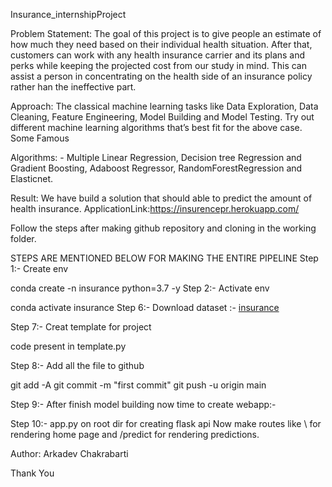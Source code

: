 Insurance_internshipProject

Problem Statement:
The goal of this project is to give people an estimate of how much they need based on their individual health situation. After that, customers can work with any health insurance carrier and its plans and perks while keeping the projected cost from our study in mind. This can assist a person in concentrating on the health side of an insurance policy rather han the ineffective part.

Approach:
The classical machine learning tasks like Data Exploration, Data Cleaning, Feature Engineering, Model Building and Model Testing. Try out different machine learning 
algorithms that’s best fit for the above case. Some Famous 

Algorithms: - Multiple Linear Regression, Decision tree Regression and Gradient Boosting, Adaboost Regressor, RandomForestRegression and Elasticnet.

Result:
We have build a solution that should able to predict the amount of health insurance.
ApplicationLink:https://insurencepr.herokuapp.com/

Follow the steps after making github repository and cloning in the working folder.

STEPS ARE MENTIONED BELOW FOR MAKING THE ENTIRE PIPELINE
Step 1:- Create env

conda create -n insurance python=3.7 -y
Step 2:- Activate env

conda activate insurance
Step 6:- Download dataset :- [insurance](https://www.kaggle.com/datasets/noordeen/insurance-premium-prediction)

Step 7:- Creat template for project

code present in template.py

Step 8:- Add all the file to github

git add -A
git commit -m "first commit"
git push -u origin main

Step 9:- After finish model building now time to create webapp:-

Step 10:- app.py on root dir for creating flask api Now make routes like \ for rendering home page and /predict for rendering predictions.

Author: Arkadev Chakrabarti

Thank You
